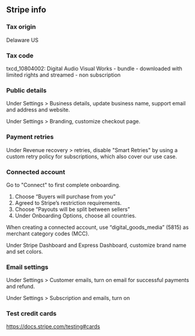 ## Stripe info

### Tax origin

Delaware US

### Tax code

txcd_10804002: Digital Audio Visual Works - bundle - downloaded with limited rights and streamed - non subscription

### Public details

Under Settings > Business details, update business name, support email and address and website.

Under Settings > Branding, customize checkout page.

### Payment retries

Under Revenue recovery > retries, disable "Smart Retries" by using a custom retry policy for subscriptions, which also cover our use case.

### Connected account

Go to "Connect" to first complete onboarding. 
1. Choose “Buyers will purchase from you”
1. Agreed to Stripe’s restriction requirements.
1. Choose “Payouts will be split between sellers”
1. Under Onboarding Options, choose all countries.

When creating a connected account, use  “digital_goods_media” (5815) as merchant category codes (MCC).

Under Stripe Dashboard and Express Dashboard, customize brand name and set colors.

### Email settings

Under Settings > Customer emails, turn on email for successful payments and refund.

Under Settings > Subscription and emails, turn on 

### Test credit cards

https://docs.stripe.com/testing#cards
